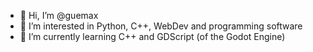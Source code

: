 - 👋 Hi, I’m @guemax
- 👀 I’m interested in Python, C++, WebDev and programming software
- 🌱 I’m currently learning C++ and GDScript (of the Godot Engine)
<!--- - 💞️ I’m looking to collaborate on ...
- 📫 How to reach me ... --->

<!---
guemax/guemax is a ✨ special ✨ repository because its `README.md` (this file) appears on your GitHub profile.
You can click the Preview link to take a look at your changes.
--->

